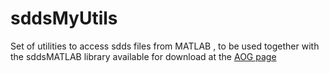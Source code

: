 # sddsMyUtils
Set of utilities to access sdds files from MATLAB , to be used together with the sddsMATLAB library available for download at the [AOG page](http://www.aps.anl.gov/Accelerator_Systems_Division/Accelerator_Operations_Physics/software.shtml#MatlabSource)
